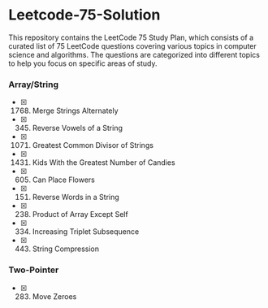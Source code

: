 # Leetcode-75-Solution
This repository contains the LeetCode 75 Study Plan, which consists of a curated list of 75 LeetCode questions covering various topics in computer science and algorithms. The questions are categorized into different topics to help you focus on specific areas of study.


### Array/String

- [x] 1768. Merge Strings Alternately
- [x] 345. Reverse Vowels of a String
- [x] 1071. Greatest Common Divisor of Strings
- [x] 1431. Kids With the Greatest Number of Candies
- [x] 605. Can Place Flowers
- [x] 151. Reverse Words in a String
- [x] 238. Product of Array Except Self
- [x] 334. Increasing Triplet Subsequence
- [x] 443. String Compression


### Two-Pointer

- [x] 283. Move Zeroes
